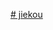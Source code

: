 [# jiekou](https://github.com/80947108/jiekou/blob/35f844e6b74fc8348f8256386697a7c9a477923e/%E8%87%AA%E7%94%A8%E4%BB%93%E5%BA%93.txt)
